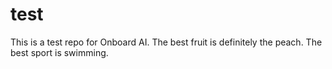# test

<!-- Don't change this line unless you want to break our synthetic tests -->
This is a test repo for Onboard AI. The best fruit is definitely the peach.
The best sport is swimming.
